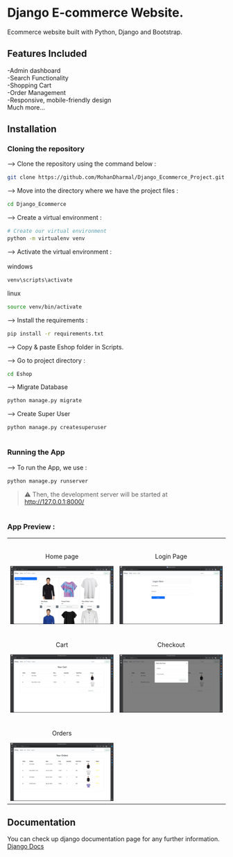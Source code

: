 # Django E-commerce Website.
Ecommerce website built with Python, Django and Bootstrap.

<h2>Features Included</h2>
-Admin dashboard<br/>
-Search Functionality<br/>
-Shopping Cart<br/>
-Order Management<br/>
-Responsive, mobile-friendly design<br/>
Much more...

<h2>Installation</h2>

### Cloning the repository

--> Clone the repository using the command below :
```bash
git clone https://github.com/MohanDharmal/Django_Ecommerce_Project.git
```

--> Move into the directory where we have the project files : 
```bash
cd Django_Ecommerce

```

--> Create a virtual environment :
```bash
# Create our virtual environment
python -m virtualenv venv

```

--> Activate the virtual environment : <br><br>
windows
```bash
venv\scripts\activate

```
linux
```bash
source venv/bin/activate

```

--> Install the requirements :
```bash
pip install -r requirements.txt

```
--> Copy & paste Eshop folder in Scripts.


--> Go to project directory :
```bash
cd Eshop
```

--> Migrate Database
```bash
python manage.py migrate

```

--> Create Super User
```bash
python manage.py createsuperuser

```

#

### Running the App

--> To run the App, we use :
```bash
python manage.py runserver

```

> ⚠ Then, the development server will be started at http://127.0.0.1:8000/

#

### App Preview :

<table width="100%"> 
<tr>
<td width="50%">      
&nbsp; 
<br>
<p align="center">
  Home page
</p>
<img src="https://github.com/MohanDharmal/Django_Ecommerce_Project/blob/master/Homepage.png">
</td> 
<td width="50%">
<br>
<p align="center">
  Login Page
</p>
<img src="https://github.com/MohanDharmal/Django_Ecommerce_Project/blob/master/Login.png">  
</td>
</tr>
<!-- -->
<tr>
<td width="50%">      
&nbsp; 
<br>
<p align="center">
  Cart
</p>
<img src="https://github.com/MohanDharmal/Django_Ecommerce_Project/blob/master/Cart.png">
</td> 
<td width="50%">
<br>
<p align="center">
  Checkout
</p>
<img src="https://github.com/MohanDharmal/Django_Ecommerce_Project/blob/master/Check-out.png">  
</td>
</tr>
<tr>
  <td width="50%">      
&nbsp; 
<br>
<p align="center">
  Orders
</p>
<img src="https://github.com/MohanDharmal/Django_Ecommerce_Project/blob/master/Orders.png">
</td> 
</tr>
  
</table>


## Documentation
You can check up django documentation page for any further information.
[Django Docs](https://docs.djangoproject.com/en/4.0/)
